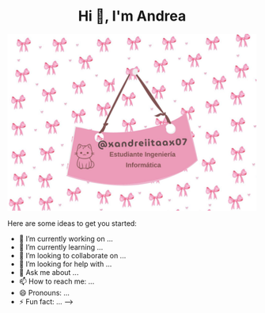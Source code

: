 <h1 align="center">Hi 👋, I'm Andrea</a></h1>

![](https://github.com/xandreiitaax07/xandreiitaax07/blob/main/%40xandreiitaax.jpg)

Here are some ideas to get you started:

- 🔭 I’m currently working on ...
- 🌱 I’m currently learning ...
- 👯 I’m looking to collaborate on ...
- 🤔 I’m looking for help with ...
- 💬 Ask me about ...
- 📫 How to reach me: ...
- 😄 Pronouns: ...
- ⚡ Fun fact: ...
-->
